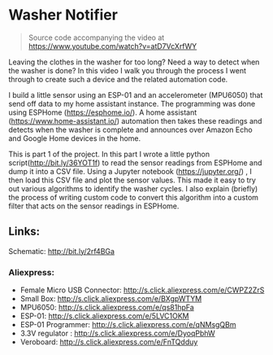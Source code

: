 # Washer Notifier

> Source code accompanying the video at <https://www.youtube.com/watch?v=atD7VcXrfWY>

Leaving the clothes in the washer for too long? Need a way to detect when the washer is done? In this video I walk you through the process I went through to create such a device and the related automation code.

I build a little sensor using an ESP-01 and an accelerometer (MPU6050) that send off data to my home assistant instance. The programming was done using ESPHome (https://esphome.io/). A home assistant  (https://www.home-assistant.io/) automation then takes these readings and detects when the washer is complete and announces over Amazon Echo and Google Home devices in the home.

This is part 1 of the project. In this part I wrote a little python script(http://bit.ly/36YOT1f) to read the sensor readings from ESPHome and dump it into a CSV file. Using a Jupyter notebook (https://jupyter.org/) , I then load this CSV file and plot the sensor values. This made it easy to try out various algorithms to identify the washer cycles.  I also explain (briefly) the process of writing custom code to convert this algorithm into a custom filter that acts on the sensor readings in ESPHome.

## Links:

Schematic: http://bit.ly/2rf4BGa

### Aliexpress:
* Female Micro USB Connector: http://s.click.aliexpress.com/e/CWPZ2ZrS
* Small Box: http://s.click.aliexpress.com/e/BXgpWTYM
* MPU6050: http://s.click.aliexpress.com/e/qs81hpFa
* ESP-01: http://s.click.aliexpress.com/e/5LVC1OKM
* ESP-01 Programmer: http://s.click.aliexpress.com/e/qNMsgQBm
* 3.3V regulator : http://s.click.aliexpress.com/e/DyoqPbhW
* Veroboard: http://s.click.aliexpress.com/e/FnTQdduy
